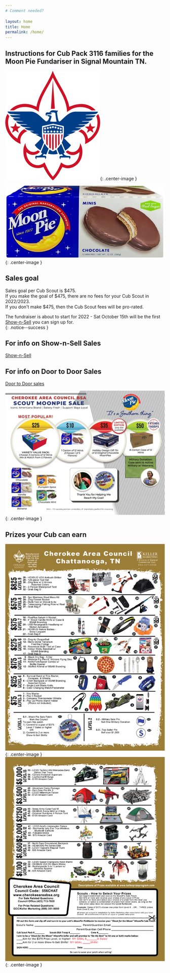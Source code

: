 ```yaml
---
# Comment needed?

layout: home
title: Home
permalink: /home/
---
```


## Instructions for Cub Pack 3116 families for the Moon Pie Fundariser in Signal Mountain TN.

![Boy Scouts of America logo](/images/bsa-logo-small.png){: .center-image }
<br/>

![Image of moonpie](/images/choc-moon-pie-small.png){: .center-image }

## Sales goal 
Sales goal per Cub Scout is $475.<br/>
If you make the goal of $475, there are no fees for your Cub Scout in 2022/2023.<br/>
If you don't make $475, then the Cub Scout fees will be pro-rated.

The fundraiser is about to start for 2022 - Sat October 15th will be the first [Show-n-Sell](/shownsell) you can sign up for.<br/>
{: .notice--success }

## For info on Show-n-Sell Sales
[Show-n-Sell](/shownsell)

## For info on Door to Door Sales
[Door to Door sales](/doortodoor)

![Image of moonpie prices](/images/MoonPieChart2022.png){: .center-image }

## Prizes your Cub can earn

![Image1 of moonpie prizes](/images/2022-prizes1.png){: .center-image }
<br/>
![Image2 of moonpie prizes](/images/2022-prizes2.png){: .center-image }

